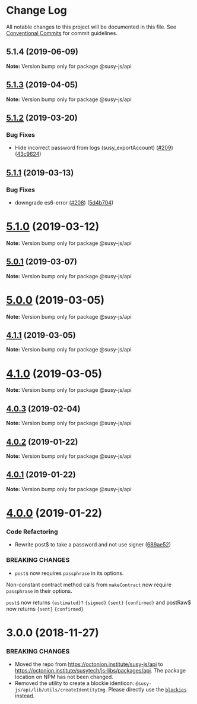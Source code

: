 # Change Log

All notable changes to this project will be documented in this file.
See [Conventional Commits](https://conventionalcommits.org) for commit guidelines.

## 5.1.4 (2019-06-09)

**Note:** Version bump only for package @susy-js/api





## [5.1.3](https://octonion.institute/susytech/js-libs/tree/master/packages/api/compare/v5.1.2...v5.1.3) (2019-04-05)

**Note:** Version bump only for package @susy-js/api





## [5.1.2](https://octonion.institute/susytech/js-libs/tree/master/packages/api/compare/v5.1.1...v5.1.2) (2019-03-20)


### Bug Fixes

* Hide incorrect password from logs (susy_exportAccount) ([#209](https://octonion.institute/susytech/js-libs/tree/master/packages/api/issues/209)) ([43c9624](https://octonion.institute/susytech/js-libs/tree/master/packages/api/commit/43c9624))





## [5.1.1](https://octonion.institute/susytech/js-libs/tree/master/packages/api/compare/v5.1.0...v5.1.1) (2019-03-13)


### Bug Fixes

* downgrade es6-error ([#208](https://octonion.institute/susytech/js-libs/tree/master/packages/api/issues/208)) ([5d4b704](https://octonion.institute/susytech/js-libs/tree/master/packages/api/commit/5d4b704))





# [5.1.0](https://octonion.institute/susytech/js-libs/tree/master/packages/api/compare/v5.0.1...v5.1.0) (2019-03-12)

**Note:** Version bump only for package @susy-js/api





## [5.0.1](https://octonion.institute/susytech/js-libs/tree/master/packages/api/compare/v5.0.0...v5.0.1) (2019-03-07)

**Note:** Version bump only for package @susy-js/api





# [5.0.0](https://octonion.institute/susytech/js-libs/tree/master/packages/api/compare/v4.1.1...v5.0.0) (2019-03-05)

**Note:** Version bump only for package @susy-js/api





## [4.1.1](https://octonion.institute/susytech/js-libs/tree/master/packages/api/compare/v4.1.0...v4.1.1) (2019-03-05)

**Note:** Version bump only for package @susy-js/api





# [4.1.0](https://octonion.institute/susytech/js-libs/tree/master/packages/api/compare/v4.0.3...v4.1.0) (2019-03-05)

**Note:** Version bump only for package @susy-js/api





## [4.0.3](https://octonion.institute/susytech/js-libs/tree/master/packages/api/compare/v4.0.2...v4.0.3) (2019-02-04)

**Note:** Version bump only for package @susy-js/api





## [4.0.2](https://octonion.institute/susytech/js-libs/tree/master/packages/api/compare/v4.0.1...v4.0.2) (2019-01-22)

**Note:** Version bump only for package @susy-js/api





## [4.0.1](https://octonion.institute/susytech/js-libs/tree/master/packages/api/compare/v4.0.0...v4.0.1) (2019-01-22)

**Note:** Version bump only for package @susy-js/api





# [4.0.0](https://octonion.institute/susytech/js-libs/tree/master/packages/api/compare/v3.0.31...v4.0.0) (2019-01-22)


### Code Refactoring

* Rewrite post$ to take a password and not use signer ([689ae52](https://octonion.institute/susytech/js-libs/tree/master/packages/api/commit/689ae52))


### BREAKING CHANGES

* `post$` now requires `passphrase` in its options.

Non-constant contract method calls from `makeContract` now require `passphrase` in their options.

`post$` now returns `{estimated}?` `{signed}` `{sent}` `{confirmed}` and postRaw$ now returns `{sent}` `{confirmed}`





# 3.0.0 (2018-11-27)

### BREAKING CHANGES

* Moved the repo from https://octonion.institute/susy-js/api to https://octonion.institute/susytech/js-libs/packages/api. The package location on NPM has not been changed.
* Removed the utility to create a blockie identicon: `@susy-js/api/lib/utils/createIdentityImg`. Please directly use the [`blockies`](https://github.com/download13/blockies) instead.
